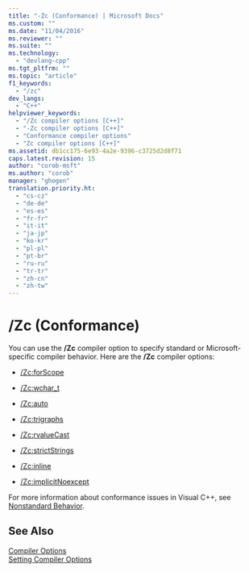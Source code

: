 ```yaml
---
title: "-Zc (Conformance) | Microsoft Docs"
ms.custom: ""
ms.date: "11/04/2016"
ms.reviewer: ""
ms.suite: ""
ms.technology: 
  - "devlang-cpp"
ms.tgt_pltfrm: ""
ms.topic: "article"
f1_keywords: 
  - "/zc"
dev_langs: 
  - "C++"
helpviewer_keywords: 
  - "/Zc compiler options [C++]"
  - "-Zc compiler options [C++]"
  - "Conformance compiler options"
  - "Zc compiler options [C++]"
ms.assetid: db1cc175-6e93-4a2e-9396-c3725d2d8f71
caps.latest.revision: 15
author: "corob-msft"
ms.author: "corob"
manager: "ghogen"
translation.priority.ht: 
  - "cs-cz"
  - "de-de"
  - "es-es"
  - "fr-fr"
  - "it-it"
  - "ja-jp"
  - "ko-kr"
  - "pl-pl"
  - "pt-br"
  - "ru-ru"
  - "tr-tr"
  - "zh-cn"
  - "zh-tw"
---
```

# /Zc (Conformance)
You can use the **/Zc** compiler option to specify standard or Microsoft-specific compiler behavior. Here are the **/Zc** compiler options:  
  
-   [/Zc:forScope](../../build/reference/zc-forscope-force-conformance-in-for-loop-scope.md)  
  
-   [/Zc:wchar_t](../../build/reference/zc-wchar-t-wchar-t-is-native-type.md)  
  
-   [/Zc:auto](../../build/reference/zc-auto-deduce-variable-type.md)  
  
-   [/Zc:trigraphs](../../build/reference/zc-trigraphs-trigraphs-substitution.md)  
  
-   [/Zc:rvalueCast](../../build/reference/zc-rvaluecast-enforce-type-conversion-rules.md)  
  
-   [/Zc:strictStrings](../../build/reference/zc-strictstrings-disable-string-literal-type-conversion.md)  
  
-   [/Zc:inline](../../build/reference/zc-inline-remove-unreferenced-comdat.md)  
  
-   [/Zc:implicitNoexcept](../../build/reference/zc-implicitnoexcept-implicit-exception-specifiers.md)  
  
 For more information about conformance issues in Visual C++, see [Nonstandard Behavior](../../cpp/nonstandard-behavior.md).  
  
## See Also  
 [Compiler Options](../../build/reference/compiler-options.md)   
 [Setting Compiler Options](../../build/reference/setting-compiler-options.md)